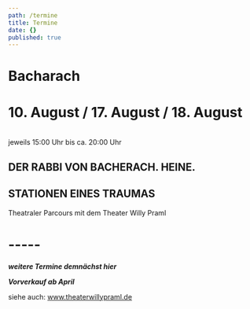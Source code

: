 ```yaml
---
path: /termine
title: Termine
date: {}
published: true
---
```


# Bacharach
# 10. August /  17. August / 18. August   
<br/> jeweils 15:00 Uhr bis ca. 20:00 Uhr   
## DER RABBI VON BACHERACH. HEINE.
## STATIONEN EINES TRAUMAS
Theatraler Parcours mit dem Theater Willy Praml   




# -----

***weitere Termine demnächst hier***   

***Vorverkauf ab April***   

siehe auch: www.theaterwillypraml.de
